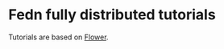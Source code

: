 # Fedn fully distributed tutorials

Tutorials are based on [Flower](https://github.com/adap/flower).


